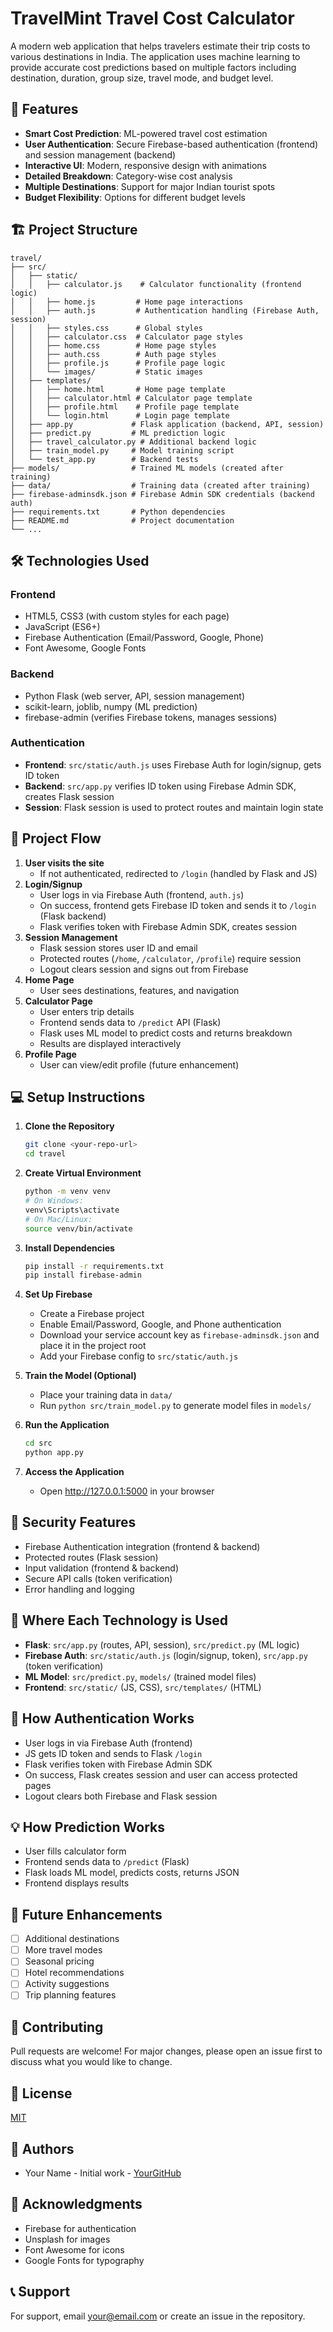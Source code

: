 # TravelMint Travel Cost Calculator

A modern web application that helps travelers estimate their trip costs to various destinations in India. The application uses machine learning to provide accurate cost predictions based on multiple factors including destination, duration, group size, travel mode, and budget level.

## 🌟 Features

- **Smart Cost Prediction**: ML-powered travel cost estimation
- **User Authentication**: Secure Firebase-based authentication (frontend) and session management (backend)
- **Interactive UI**: Modern, responsive design with animations
- **Detailed Breakdown**: Category-wise cost analysis
- **Multiple Destinations**: Support for major Indian tourist spots
- **Budget Flexibility**: Options for different budget levels

## 🏗️ Project Structure
```
travel/
├── src/
│   ├── static/
│   │   ├── calculator.js    # Calculator functionality (frontend logic)
│   │   ├── home.js         # Home page interactions
│   │   ├── auth.js         # Authentication handling (Firebase Auth, session)
│   │   ├── styles.css      # Global styles
│   │   ├── calculator.css  # Calculator page styles
│   │   ├── home.css        # Home page styles
│   │   ├── auth.css        # Auth page styles
│   │   ├── profile.js      # Profile page logic
│   │   └── images/         # Static images
│   ├── templates/
│   │   ├── home.html       # Home page template
│   │   ├── calculator.html # Calculator page template
│   │   ├── profile.html    # Profile page template
│   │   └── login.html      # Login page template
│   ├── app.py             # Flask application (backend, API, session)
│   ├── predict.py         # ML prediction logic
│   ├── travel_calculator.py # Additional backend logic
│   ├── train_model.py     # Model training script
│   └── test_app.py        # Backend tests
├── models/                # Trained ML models (created after training)
├── data/                  # Training data (created after training)
├── firebase-adminsdk.json # Firebase Admin SDK credentials (backend auth)
├── requirements.txt       # Python dependencies
├── README.md              # Project documentation
└── ...
```

## 🛠️ Technologies Used

### Frontend
- HTML5, CSS3 (with custom styles for each page)
- JavaScript (ES6+)
- Firebase Authentication (Email/Password, Google, Phone)
- Font Awesome, Google Fonts

### Backend
- Python Flask (web server, API, session management)
- scikit-learn, joblib, numpy (ML prediction)
- firebase-admin (verifies Firebase tokens, manages sessions)

### Authentication
- **Frontend**: `src/static/auth.js` uses Firebase Auth for login/signup, gets ID token
- **Backend**: `src/app.py` verifies ID token using Firebase Admin SDK, creates Flask session
- **Session**: Flask session is used to protect routes and maintain login state

## 🔄 Project Flow

1. **User visits the site**
   - If not authenticated, redirected to `/login` (handled by Flask and JS)
2. **Login/Signup**
   - User logs in via Firebase Auth (frontend, `auth.js`)
   - On success, frontend gets Firebase ID token and sends it to `/login` (Flask backend)
   - Flask verifies token with Firebase Admin SDK, creates session
3. **Session Management**
   - Flask session stores user ID and email
   - Protected routes (`/home`, `/calculator`, `/profile`) require session
   - Logout clears session and signs out from Firebase
4. **Home Page**
   - User sees destinations, features, and navigation
5. **Calculator Page**
   - User enters trip details
   - Frontend sends data to `/predict` API (Flask)
   - Flask uses ML model to predict costs and returns breakdown
   - Results are displayed interactively
6. **Profile Page**
   - User can view/edit profile (future enhancement)

## 💻 Setup Instructions

1. **Clone the Repository**
   ```bash
   git clone <your-repo-url>
   cd travel
   ```

2. **Create Virtual Environment**
   ```bash
   python -m venv venv
   # On Windows:
   venv\Scripts\activate
   # On Mac/Linux:
   source venv/bin/activate
   ```

3. **Install Dependencies**
   ```bash
   pip install -r requirements.txt
   pip install firebase-admin
   ```

4. **Set Up Firebase**
   - Create a Firebase project
   - Enable Email/Password, Google, and Phone authentication
   - Download your service account key as `firebase-adminsdk.json` and place it in the project root
   - Add your Firebase config to `src/static/auth.js`

5. **Train the Model (Optional)**
   - Place your training data in `data/`
   - Run `python src/train_model.py` to generate model files in `models/`

6. **Run the Application**
   ```bash
   cd src
   python app.py
   ```

7. **Access the Application**
   - Open http://127.0.0.1:5000 in your browser

## 🔐 Security Features
- Firebase Authentication integration (frontend & backend)
- Protected routes (Flask session)
- Input validation (frontend & backend)
- Secure API calls (token verification)
- Error handling and logging

## 📁 Where Each Technology is Used
- **Flask**: `src/app.py` (routes, API, session), `src/predict.py` (ML logic)
- **Firebase Auth**: `src/static/auth.js` (login/signup, token), `src/app.py` (token verification)
- **ML Model**: `src/predict.py`, `models/` (trained model files)
- **Frontend**: `src/static/` (JS, CSS), `src/templates/` (HTML)

## 🚦 How Authentication Works
- User logs in via Firebase Auth (frontend)
- JS gets ID token and sends to Flask `/login`
- Flask verifies token with Firebase Admin SDK
- On success, Flask creates session and user can access protected pages
- Logout clears both Firebase and Flask session

## 💡 How Prediction Works
- User fills calculator form
- Frontend sends data to `/predict` (Flask)
- Flask loads ML model, predicts costs, returns JSON
- Frontend displays results

## 🚀 Future Enhancements
- [ ] Additional destinations
- [ ] More travel modes
- [ ] Seasonal pricing
- [ ] Hotel recommendations
- [ ] Activity suggestions
- [ ] Trip planning features

## 🤝 Contributing
Pull requests are welcome! For major changes, please open an issue first to discuss what you would like to change.

## 📄 License
[MIT](LICENSE)

## 👥 Authors

- Your Name - Initial work - [YourGitHub](https://github.com/yourusername)

## 🙏 Acknowledgments

- Firebase for authentication
- Unsplash for images
- Font Awesome for icons
- Google Fonts for typography

## 📞 Support

For support, email your@email.com or create an issue in the repository. 